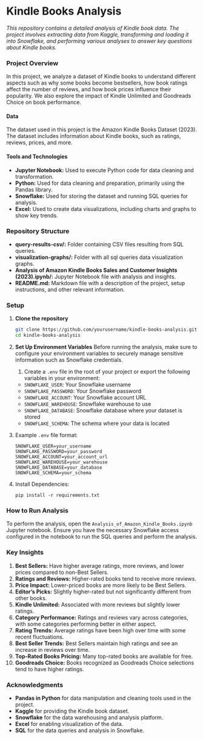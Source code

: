 # Kindle Books Analysis
*This repository contains a detailed analysis of Kindle book data. The project involves extracting data from Kaggle, transforming and loading it into Snowflake, and performing various analyses to answer key questions about Kindle books.*

### Project Overview
In this project, we analyze a dataset of Kindle books to understand different aspects such as why some books become bestsellers, how book ratings affect the number of reviews, and how book prices influence their popularity. We also explore the impact of Kindle Unlimited and Goodreads Choice on book performance.

#### Data
The dataset used in this project is the Amazon Kindle Books Dataset (2023). The dataset includes information about Kindle books, such as ratings, reviews, prices, and more.

#### Tools and Technologies
- **Jupyter Notebook:** Used to execute Python code for data cleaning and transformation.
- **Python:** Used for data cleaning and preparation, primarily using the Pandas library.
- **Snowflake:** Used for storing the dataset and running SQL queries for analysis.
- **Excel:** Used to create data visualizations, including charts and graphs to show key trends.

### Repository Structure
- **query-results-csv/:** Folder containing CSV files resulting from SQL queries.
- **visualization-graphs/:**  Folder with all sql queries data visualization graphs.
- **Analysis of Amazon Kindle Books Sales and Customer Insights (2023).ipynb/:** Jupyter Notebook file with analysis and insights.
- **README.md:** Markdown file with a description of the project, setup instructions, and other relevant information.

### Setup
1. **Clone the repository**
   ``` bash
   git clone https://github.com/yourusername/kindle-books-analysis.git
   cd kindle-books-analysis
   ```
2. **Set Up Environment Variables**
   Before running the analysis, make sure to configure your environment variables to securely manage sensitive information such as Snowflake credentials.
   1. Create a ```.env``` file in the root of your project or export the following variables in your environment:
   - ```SNOWFLAKE_USER```: Your Snowflake username
   - ```SNOWFLAKE_PASSWORD```: Your Snowflake password
   - ```SNOWFLAKE_ACCOUNT```: Your Snowflake account URL
   - ```SNOWFLAKE_WAREHOUSE```: Snowflake warehouse to use
   - ```SNOWFLAKE_DATABASE```: Snowflake database where your dataset is stored
   - ```SNOWFLAKE_SCHEMA```: The schema where your data is located

  2. Example ```.env``` file format:
     ```
     SNOWFLAKE_USER=your_username
     SNOWFLAKE_PASSWORD=your_password
     SNOWFLAKE_ACCOUNT=your_account_url
     SNOWFLAKE_WAREHOUSE=your_warehouse
     SNOWFLAKE_DATABASE=your_database
     SNOWFLAKE_SCHEMA=your_schema
     ```
  3. Install Dependencies:
      ```
      pip install -r requirements.txt
      ```

### How to Run Analysis
  To perform the analysis, open the ```Analysis_of_Amazon_Kindle_Books.ipynb``` Jupyter notebook. Ensure you have the necessary Snowflake access configured in the notebook to run the SQL queries and perform the analysis.

### Key Insights
1. **Best Sellers:** Have higher average ratings, more reviews, and lower prices compared to non-Best Sellers.
2. **Ratings and Reviews:** Higher-rated books tend to receive more reviews.
3. **Price Impact:** Lower-priced books are more likely to be Best Sellers.
4. **Editor’s Picks:** Slightly higher-rated but not significantly different from other books.
5. **Kindle Unlimited:** Associated with more reviews but slightly lower ratings.
6. **Category Performance:** Ratings and reviews vary across categories, with some categories performing better in either aspect.
7. **Rating Trends:** Average ratings have been high over time with some recent fluctuations.
8. **Best Seller Trends:** Best Sellers maintain high ratings and see an increase in reviews over time.
9. **Top-Rated Books Pricing:** Many top-rated books are available for free.
10. **Goodreads Choice:** Books recognized as Goodreads Choice selections tend to have higher ratings.

### Acknowledgments
- **Pandas in Python** for data manipulation and cleaning tools used in the project.
- **Kaggle** for providing the Kindle book dataset.
- **Snowflake** for the data warehousing and analysis platform.
- **Excel** for enabling visualization of the data.
- **SQL** for the data queries and analysis in Snowflake.


